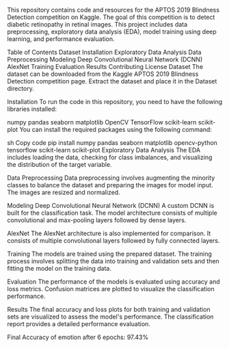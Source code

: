 This repository contains code and resources for the APTOS 2019 Blindness Detection competition on Kaggle. The goal of this competition is to detect diabetic retinopathy in retinal images. This project includes data preprocessing, exploratory data analysis (EDA), model training using deep learning, and performance evaluation.

Table of Contents
Dataset
Installation
Exploratory Data Analysis
Data Preprocessing
Modeling
Deep Convolutional Neural Network (DCNN)
AlexNet
Training
Evaluation
Results
Contributing
License
Dataset
The dataset can be downloaded from the Kaggle APTOS 2019 Blindness Detection competition page. Extract the dataset and place it in the Dataset directory.

Installation
To run the code in this repository, you need to have the following libraries installed:

numpy
pandas
seaborn
matplotlib
OpenCV
TensorFlow
scikit-learn
scikit-plot
You can install the required packages using the following command:

sh
Copy code
pip install numpy pandas seaborn matplotlib opencv-python tensorflow scikit-learn scikit-plot
Exploratory Data Analysis
The EDA includes loading the data, checking for class imbalances, and visualizing the distribution of the target variable.

Data Preprocessing
Data preprocessing involves augmenting the minority classes to balance the dataset and preparing the images for model input. The images are resized and normalized.

Modeling
Deep Convolutional Neural Network (DCNN)
A custom DCNN is built for the classification task. The model architecture consists of multiple convolutional and max-pooling layers followed by dense layers.

AlexNet
The AlexNet architecture is also implemented for comparison. It consists of multiple convolutional layers followed by fully connected layers.

Training
The models are trained using the prepared dataset. The training process involves splitting the data into training and validation sets and then fitting the model on the training data.

Evaluation
The performance of the models is evaluated using accuracy and loss metrics. Confusion matrices are plotted to visualize the classification performance.

Results
The final accuracy and loss plots for both training and validation sets are visualized to assess the model's performance. The classification report provides a detailed performance evaluation.

Final Accuracy of emotion after 6 epochs: 97.43%
